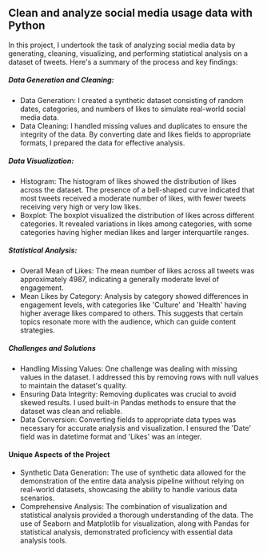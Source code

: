 ## Clean and analyze social media usage data with Python
In this project, I undertook the task of analyzing social media data by generating, cleaning, visualizing, and performing statistical analysis on a dataset of tweets. Here's a summary of the process and key findings:

##### Data Generation and Cleaning:
* Data Generation: I created a synthetic dataset consisting of random dates, categories, and numbers of likes to simulate real-world social media data.
* Data Cleaning: I handled missing values and duplicates to ensure the integrity of the data. By converting date and likes fields to appropriate formats, I prepared the data for effective analysis.

##### Data Visualization:
* Histogram: The histogram of likes showed the distribution of likes across the dataset. The presence of a bell-shaped curve indicated that most tweets received a moderate number of likes, with fewer tweets receiving very high or very low likes.
* Boxplot: The boxplot visualized the distribution of likes across different categories. It revealed variations in likes among categories, with some categories having higher median likes and larger interquartile ranges.

##### Statistical Analysis:
* Overall Mean of Likes: The mean number of likes across all tweets was approximately 4987, indicating a generally moderate level of engagement.
* Mean Likes by Category: Analysis by category showed differences in engagement levels, with categories like 'Culture' and 'Health' having higher average likes compared to others. This suggests that certain topics resonate more with the audience, which can guide content strategies.

##### Challenges and Solutions
* Handling Missing Values: One challenge was dealing with missing values in the dataset. I addressed this by removing rows with null values to maintain the dataset's quality.
* Ensuring Data Integrity: Removing duplicates was crucial to avoid skewed results. I used built-in Pandas methods to ensure that the dataset was clean and reliable.
* Data Conversion: Converting fields to appropriate data types was necessary for accurate analysis and visualization. I ensured the 'Date' field was in datetime format and 'Likes' was an integer.

#### Unique Aspects of the Project
* Synthetic Data Generation: The use of synthetic data allowed for the demonstration of the entire data analysis pipeline without relying on real-world datasets, showcasing the ability to handle various data scenarios.
* Comprehensive Analysis: The combination of visualization and statistical analysis provided a thorough understanding of the data. The use of Seaborn and Matplotlib for visualization, along with Pandas for statistical analysis, demonstrated proficiency with essential data analysis tools.
